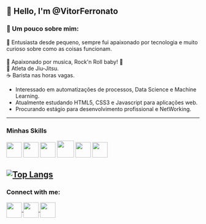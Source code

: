 ## :wave: Hello, I'm @VitorFerronato

### :memo: Um pouco sobre mim:

:baby: Entusiasta desde pequeno, sempre fui apaixonado por tecnologia e muito curioso sobre como as coisas funcionam.
<br> <br>
:guitar: Apaixonado por musica, Rock'n Roll baby! :metal:
<br>
:martial_arts_uniform: Atleta de Jiu-Jitsu.
<br>
:coffee: Barista nas horas vagas.</h4>

* Interessado em automatizações de processos, Data Science e Machine Learning.
 * Atualmente estudando HTML5, CSS3 e Javascript para aplicações web.
 * Procurando  estágio para desenvolvimento profissional e NetWorking.
 ---

### Minhas Skills
 <img src="https://cdn.jsdelivr.net/gh/devicons/devicon/icons/html5/html5-original.svg" width="40px" />  <img src="https://cdn.jsdelivr.net/gh/devicons/devicon/icons/css3/css3-original.svg" width="40px" /> <img src="https://cdn.jsdelivr.net/gh/devicons/devicon/icons/javascript/javascript-original.svg" width="40px" /> <img src="https://cdn.jsdelivr.net/gh/devicons/devicon/icons/python/python-original.svg" width="44px"/> <img src="https://cdn.jsdelivr.net/gh/devicons/devicon/icons/thealgorithms/thealgorithms-original.svg" width="40px" /> <img src="https://cdn.jsdelivr.net/gh/devicons/devicon/icons/git/git-original.svg" width="40px" />

   
  [![Top Langs](https://github-readme-stats.vercel.app/api/top-langs/?username=VitorFerronato&layout=compact)](https://github.com/anuraghazra/github-readme-stats)
  ---
  ### Connect with me:
  <a href="https://www.instagram.com/vitorferronato_bjj/" target="_blank">
  <img src="https://cdn-icons-png.flaticon.com/512/2111/2111463.png" width="40px" align="center"
  </a>
   
  <a href="https://www.linkedin.com/in/vitor-ferronato-687b59228/" target="_blank">
  <img src="https://cdn-icons.flaticon.com/png/512/3536/premium/3536505.png?token=exp=1641825620~hmac=5c43110d9c05457974f21589ccc1e913" target="_blank" width="40px" align="center"
  </a>
  
  <a href="https://api.whatsapp.com/send?phone=5549998170538&text=Ol%C3%A1%2C%20vim%20do%20seu%20Github!" target="_blank">
  <img src="https://cdn-icons.flaticon.com/png/512/3536/premium/3536445.png?token=exp=1641825866~hmac=df24186e4451db097030f1f54eb2ef37" target="_blank" width="40px" align="center"
  </a>
    
 
  


 




  
  
  
  

